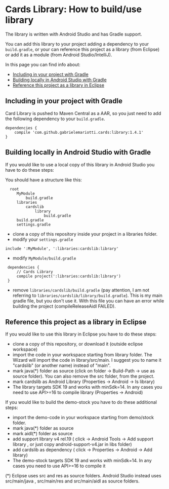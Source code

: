 # Cards Library: How to build/use library

The library is written with Android Studio and has Gradle support.

You can add this library to your project adding a dependency to your `build.gradle`, or your can reference this project as a library (from Eclipse) or add it as a module (from Android Studio/IntelliJ).

In this page you can find info about:

* [Including in your project with Gradle](#including-in-your-project-with-gradle)
* [Building locally in Android Studio with Gradle](#building-locally-in-android-studio-with-gradle)
* [Reference this project as a library in Eclipse](#reference-this-project-as-a-library-in-eclipse)


## Including in your project with Gradle

Card Library is pushed to Maven Central as a AAR, so you just need to add the following dependency to your `build.gradle`.

    dependencies {
        compile 'com.github.gabrielemariotti.cards:library:1.4.1'
    }

## Building locally in Android Studio with Gradle

 If you would like to use a local copy of this library in Android Studio you have to do these steps:

 You should have a structure like this:

 ```
   root
      MyModule
          build.gradle
      libraries
          cardslib
              library
                  build.gradle
      build.gradle
      settings.gradle
 ```

 - clone a copy of this repository inside your project in a libraries folder.
 - modify your `settings.gradle`
 ```
 include ':MyModule', ':libraries:cardslib:library'
 ```

 - modify `MyModule/build.gradle`
 ```
  dependencies {
      // Cards Library
      compile project(':libraries:cardslib:library')
  }
 ```

 - remove `libraries/cardslib/build.gradle` (pay attention, I am not referring to `libraries/cardslib/library/build.gradle`).
 This is my main gradle file, but you don't use it.
 With this file you can have an error while building the project (compileReleaseAidl FAILED).



## Reference this project as a library in Eclipse

If you would like to use this library in Eclipse you have to do these steps:

- clone a copy of this repository, or download it (outside eclipse workspace)
- import the code in your workspace starting from library folder. The Wizard will import the code in library/src/main. I suggest you to name it "cardslib" (or another name) instead of "main".
- mark java(*) folder as source (click on folder -> Build-Path -> use as source folder). You can also remove the src folder, from the project.
- mark cardslib as Android Library (Properties -> Android -> Is library)
- The library targets SDK 19 and works with minSdk=14. In any cases you need to use API>=16 to compile library (Properties -> Android)


If you would like to build the demo-stock you have to do these additional steps:

- import the demo-code in your workspace starting from demo/stock folder.
- mark java(*) folder as source
- mark aidl(*) folder as source
- add support library v4 rel.19 ( click -> Android Tools -> Add support library , or just copy android-support-v4.jar in libs folder)
- add cardslib as dependency ( click -> Properties -> Android -> Add library)
- The demo-stock targets SDK 19 and works with minSdk=14. In any cases you need to use API>=16 to compile it


(*) Eclipse uses src and res as source folders.
Android Studio instead uses src/main/java , src/main/res and src/main/aidl as source folders.

